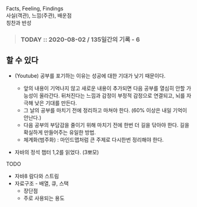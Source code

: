 Facts, Feeling, Findings  
사실(객관), 느낌(주관), 배운점  
칭찬과 반성

> ### TODAY :: 2020-08-02 / 135일간의 기록 - 6
 
## 할 수 있다

* (Youtube) 공부를 포기하는 이유는 성공에 대한 기대가 낮기 때문이다.
  - 앞의 내용이 기억나지 않고 새로운 내용이 추가되면 다음 공부를 열심히 안할 가능성이 올라간다. 
    뒤처진다는 느낌과 감정이 부정적 감정으로 연결되고, 뇌를 자극해 낮은 기대를 만든다.
  - 그 날의 공부를 마치기 전에 정리하고 마쳐야 한다. (60% 이상은 내일 기억이 안난다.)
  - 다음 공부의 부담감을 줄이기 위해 마치기 전에 한번 더 길을 닦아야 한다. 길을 확실하게 만들어주는 유일한 방법.
  - 체계화(범주화) : 마인드맵처럼 큰 주제로 다시한번 정리해야 한다.

* 자바의 정석 챕터 1,2를 읽었다. (3뽀모)

TODO
- 자바8 람다와 스트림
- 자료구조 - 배열, 큐, 스택
    - 장단점
    - 주로 사용되는 용도
